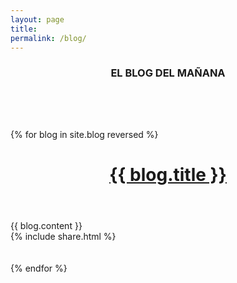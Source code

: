 ```yaml
---
layout: page
title: 
permalink: /blog/
---
```

<h3 style="text-align:center; margin-bottom:80px;">
  EL BLOG DEL MAÑANA
</h3>
{% for blog in site.blog reversed %}
  <div class="post">
    <header class="post-header">
      <h1 class="post-title">
        <a href="{{ blog.url }}">{{ blog.title }}</a></h1>
    </header>
    <article class="post-content">
      {{ blog.content }}
    </article>
  </div>
  {% include share.html %}
  <br><br><br>
{% endfor %}
